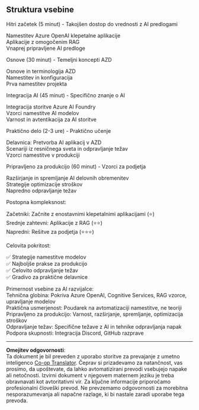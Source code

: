 <!--
CO_OP_TRANSLATOR_METADATA:
{
  "original_hash": "f043362c5ed91c41a815609e4f16bd48",
  "translation_date": "2025-09-12T22:58:58+00:00",
  "source_file": "course-outline.md",
  "language_code": "sl"
}
-->
## Struktura vsebine

Hitri začetek (5 minut) - Takojšen dostop do vrednosti z AI predlogami

Namestitev Azure OpenAI klepetalne aplikacije  
Aplikacije z omogočenim RAG  
Vnaprej pripravljene AI predloge  

Osnove (30 minut) - Temeljni koncepti AZD

Osnove in terminologija AZD  
Namestitev in konfiguracija  
Prva namestitev projekta  

Integracija AI (45 minut) - Specifično znanje o AI

Integracija storitve Azure AI Foundry  
Vzorci namestitve AI modelov  
Varnost in avtentikacija za AI storitve  

Praktično delo (2-3 ure) - Praktično učenje

Delavnica: Pretvorba AI aplikacij v AZD  
Scenariji iz resničnega sveta in odpravljanje težav  
Vzorci namestitve v produkciji  

Pripravljeno za produkcijo (60 minut) - Vzorci za podjetja

Razširjanje in spremljanje AI delovnih obremenitev  
Strategije optimizacije stroškov  
Napredno odpravljanje težav  

Postopna kompleksnost:

Začetniki: Začnite z enostavnimi klepetalnimi aplikacijami (⭐)  
Srednje zahtevni: Aplikacije z RAG (⭐⭐)  
Napredni: Rešitve za podjetja (⭐⭐⭐)  

Celovita pokritost:

✅ Strategije namestitve modelov  
✅ Najboljše prakse za produkcijo  
✅ Celovito odpravljanje težav  
✅ Gradivo za praktične delavnice  

Primernost vsebine za AI razvijalce:  
Tehnična globina: Pokriva Azure OpenAI, Cognitive Services, RAG vzorce, upravljanje modelov  
Praktična usmerjenost: Poudarek na avtomatizaciji namestitve, ne teoriji  
Pripravljeno za produkcijo: Varnost, razširjanje, spremljanje, optimizacija stroškov  
Odpravljanje težav: Specifične težave z AI in tehnike odpravljanja napak  
Podpora skupnosti: Integracija Discord, GitHub razprave  

---

**Omejitev odgovornosti**:  
Ta dokument je bil preveden z uporabo storitve za prevajanje z umetno inteligenco [Co-op Translator](https://github.com/Azure/co-op-translator). Čeprav si prizadevamo za natančnost, vas prosimo, da upoštevate, da lahko avtomatizirani prevodi vsebujejo napake ali netočnosti. Izvirni dokument v njegovem maternem jeziku je treba obravnavati kot avtoritativni vir. Za ključne informacije priporočamo profesionalni človeški prevod. Ne prevzemamo odgovornosti za morebitna nesporazumevanja ali napačne razlage, ki bi nastale zaradi uporabe tega prevoda.